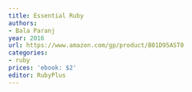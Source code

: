 ```yaml
---
title: Essential Ruby
authors:
- Bala Paranj
year: 2016
url: https://www.amazon.com/gp/product/B01D95AST0
categories:
- ruby
prices: 'ebook: $2'
editor: RubyPlus
---
```


